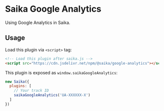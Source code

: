 # Saika Google Analytics <PkgVersion name="@saika/google-analytics" />

Using Google Analytics in Saika.

## Usage

Load this plugin via `<script>` tag:

```html
<!-- Load this plugin after saika.js -->
<script src="https://cdn.jsdelivr.net/npm/@saika/google-analytics"></script>
```

This plugin is exposed as `window.saikaGoogleAnalytics`:

```js
new Saika({
  plugins: [
    // Your track ID
    saikaGoogleAnalytics('UA-XXXXXX-X')
  ]
})
```
